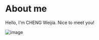 # About me
Hello, I'm CHENG Weijia. Nice to meet you!

![image](https://github.com/polyulabs/starterv2-23048747g/assets/156780920/27f004a9-da6f-41cd-ba10-3be2459d0b2c)


